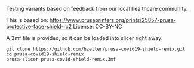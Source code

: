 Testing variants based on feedback from our local healthcare community.

This is based on:
https://www.prusaprinters.org/prints/25857-prusa-protective-face-shield-rc2
License: CC-BY-NC

A 3mf file is provided, so it can be loaded into slicer right away:

```
git clone https://github.com/hzeller/prusa-covid19-shield-remix.git
cd prusa-covid19-shield-remix
prusa-slicer prusa-covid-shield-remix.3mf
```